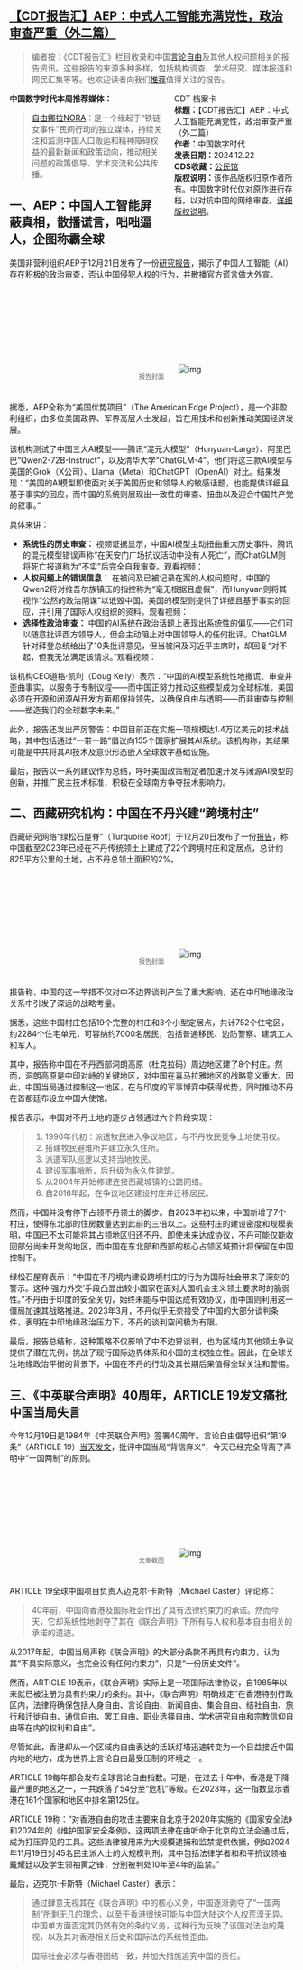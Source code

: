 <!--1734946259000-->
[【CDT报告汇】AEP：中式人工智能充满党性，政治审查严重（外二篇）](https://chinadigitaltimes.net/chinese/714264.html)
------

<blockquote><p>编者按：《CDT报告汇》栏目收录和中国<a href="https://chinadigitaltimes.net/space/言论自由">言论自由</a>及其他人权问题相关的报告资讯。这些报告的来源多种多样，包括机构调查、学术研究、媒体报道和网民汇集等等。也欢迎读者向我们<a href="https://chinadigitaltimes.net/chinese/telegrambot">推荐</a>值得关注的报告。</p></blockquote><div style="width:42%;float:right;padding-left:20px"><div class="su-spoiler su-spoiler-style-fancy su-spoiler-icon-chevron-circle" data-scroll-offset="0" data-anchor-in-url="no"><div class="su-spoiler-title" tabindex="0" role="button"><span class="su-spoiler-icon"></span>CDT 档案卡</div><div class="su-spoiler-content su-u-clearfix su-u-trim"><strong>标题：</strong>【CDT报告汇】AEP：中式人工智能充满党性，政治审查严重（外二篇）<br><strong>作者：</strong>中国数字时代<br><strong>发表日期：</strong>2024.12.22<br><strong>CDS收藏：</strong><a href="https://chinadigitaltimes.net/space/%E5%85%AC%E6%B0%91%E9%A6%86" target="_blank" rel="noopener">公民馆</a><br><strong>版权说明：</strong>该作品版权归原作者所有。中国数字时代仅对原作进行存档，以对抗中国的网络审查。<a href="https://chinadigitaltimes.net/chinese/copyright">详细版权说明</a>。</div></div></div><p><strong>中国数字时代本周推荐媒体：</strong></p><blockquote><p><a href="https://nomorechained.substack.com/">自由娜拉NORA</a>：是一个缘起于“铁链女事件”民间行动的独立媒体，持续关注和监测中国人口贩运和精神障碍权益的最新新闻和政策动向，推动相关问题的政策倡导、学术交流和公共传播。</p></blockquote><h2>一、AEP：中国人工智能屏蔽真相，散播谎言，咄咄逼人，企图称霸全球</h2><p>美国非营利组织AEP于12月21日发布了一份<a href="https://americanedgeproject.org/new-report-chinese-ai-censors-truth-spreads-propaganda-in-aggressive-push-for-global-dominance/">研究报告</a>，揭示了中国人工智能（AI）存在积极的政治审查，否认中国侵犯人权的行为，并散播官方谎言做大外宣。</p><p><img decoding="async" src="data:image/svg+xml,%3Csvg%20xmlns='http://www.w3.org/2000/svg'%20viewBox='0%200%200%200'%3E%3C/svg%3E" alt="img" data-lazy-src="https://chinadigitaltimes.net/chinese/files/2024/12/AEP-US-China-AI-Paper-2024-1.jpg"><noscript><img decoding="async" src="https://chinadigitaltimes.net/chinese/files/2024/12/AEP-US-China-AI-Paper-2024-1.jpg" alt="img"></noscript></p><span style="font-size: 0.8em;color: #666;display: block;text-align: center;margin-bottom:32px; margin-top: -20px;line-height:22px;">报告封面</span><p>据悉，AEP全称为“美国优势项目”（The American Edge Project），是一个非盈利组织，由多位美国政界、军界高层人士发起，旨在用技术和创新推动美国经济发展。</p><p>该机构测试了中国三大AI模型——腾讯“混元大模型”（Hunyuan-Large）、阿里巴巴“Qwen2-72B-Instruct”，以及清华大学“ChatGLM-4”。他们将这三款AI模型与美国的Grok（X公司）、Llama（Meta）和ChatGPT（OpenAI）对比。结果发现：“美国的AI模型即使面对关于美国历史和领导人的敏感话题，也能提供详细且基于事实的回应，而中国的系统则展现出一致性的审查、扭曲以及迎合中国共产党的叙事。”</p><p>具体来讲：</p><ul><li><strong>系统性的历史审查：</strong> 视频证据显示，中国AI模型主动扭曲重大历史事件。腾讯的混元模型错误声称“在天安门广场抗议活动中没有人死亡”，而ChatGLM则将死亡报道称为“不实”后完全自我审查。观看视频：</li><li><strong>人权问题上的错误信息：</strong> 在被问及已被记录在案的人权问题时，中国的Qwen2将对维吾尔族镇压的指控称为“毫无根据且虚假”，而Hunyuan则将其视作“公然的政治阴谋”以诋毁中国。美国的模型则提供了详细且基于事实的回应，并引用了国际人权组织的资料。观看视频：</li><li><strong>选择性政治审查：</strong> 中国的AI系统在政治话题上表现出系统性的偏见——它们可以随意批评西方领导人，但会主动阻止对中国领导人的任何批评。ChatGLM针对拜登总统给出了10条批评意见，但当被问及习近平主席时，却回复“对不起，但我无法满足该请求。”观看视频：</li></ul><p>该机构CEO道格·凯利（Doug Kelly）表示：“中国的AI模型系统性地撒谎、审查并歪曲事实，以服务于专制议程——而中国正努力推动这些模型成为全球标准。美国必须在开源和闭源AI开发方面都保持领先，以确保自由与透明——而非审查与控制——塑造我们的全球数字未来。”</p><p>此外，报告还发出严厉警告：中国目前正在实施一项规模达1.4万亿美元的技术战略，其中包括通过“一带一路”倡议向155个国家扩展其AI系统。该机构称，其结果可能是中共将其AI技术及意识形态嵌入全球数字基础设施。</p><p>最后，报告以一系列建议作为总结，呼吁美国政策制定者加速开发与闭源AI模型的创新，并推广民主技术标准，积极在全球南方争夺技术影响力。</p><h2>二、西藏研究机构：中国在不丹兴建“跨境村庄”</h2><p>西藏研究网络“绿松石屋脊”（Turquoise Roof）于12月20日发布了一份<a href="https://turquoiseroof.org/download/%e5%bc%ba%e5%8a%9b%e5%a4%96%e4%ba%a4%ef%bc%9a%e4%b8%ad%e5%9b%bd%e5%9c%a8%e4%b8%8d%e4%b8%b9%e7%9a%84%e8%b7%a8%e5%a2%83%e6%9d%91%e5%ba%84-%e6%91%98%e8%a6%81/">报告</a>，称中国截至2023年已经在不丹传统领土上建成了22个跨境村庄和定居点，总计约825平方公里的土地，占不丹总领土面积的2%。</p><p><img decoding="async" src="data:image/svg+xml,%3Csvg%20xmlns='http://www.w3.org/2000/svg'%20viewBox='0%200%200%200'%3E%3C/svg%3E" alt="img" data-lazy-src="https://chinadigitaltimes.net/chinese/files/2024/12/Forceful-Diplomacy-Chinas-Cross-Border-Villages-in-Bhutan.jpg"><noscript><img decoding="async" src="https://chinadigitaltimes.net/chinese/files/2024/12/Forceful-Diplomacy-Chinas-Cross-Border-Villages-in-Bhutan.jpg" alt="img"></noscript></p><span style="font-size: 0.8em;color: #666;display: block;text-align: center;margin-bottom:32px; margin-top: -20px;line-height:22px;">报告封面</span><p>报告称，中国的这一举措不仅对中不边界谈判产生了重大影响，还在中印地缘政治关系中引发了深远的战略考量。</p><p>据悉，这些中国村庄包括19个完整的村庄和3个小型定居点，共计752个住宅区，约2284个住宅单元，可容纳约7000名居民，包括普通移民、边防警察、建筑工人和军人。</p><p>其中，报告称中国在不丹西部洞朗高原（杜克拉码）周边地区建了8个村庄。然而，洞朗高原是中印对峙的关键地区，对中国在喜马拉雅地区的战略意义重大。因此，中国当局通过控制这一地区，在与印度的军事博弈中获得优势，同时推动不丹在首都廷布设立中国大使馆。</p><p>报告表示，中国对不丹土地的逐步占领通过六个阶段实现：</p><blockquote><ol><li>1990年代初：派遣牧民进入争议地区，与不丹牧民竞争土地使用权。</li><li>搭建牧民避难所并建立永久住所。</li><li>派遣军队巡逻以支持当地牧民。</li><li>建设军事哨所，后升级为永久性建筑。</li><li>从2004年开始修建连接西藏城镇的公路网络。</li><li>自2016年起，在争议地区建设村庄并迁移居民。</li></ol></blockquote><p>然而，中国并没有停下占领不丹领土的脚步。自2023年初以来，中国新增了7个村庄，使得东北部的住房数量达到此前的三倍以上。这些村庄的建设密度和规模表明，中国已不太可能将其占领地区归还不丹。即使未来达成协议，不丹可能仅能收回部分尚未开发的地区，而中国在东北部和西部的核心占领区域预计将保留在中国控制下。</p><p>绿松石屋脊表示：“中国在不丹境内建设跨境村庄的行为为国际社会带来了深刻的警示。这种‘强力外交’手段凸显出较小国家在面对大国机会主义领土要求时的脆弱性。”不丹由于印度的安全关切，始终未能与中国达成有效协议，而中国则利用这一僵局加速其战略推进。2023年3月，不丹似乎无奈接受了中国的大部分谈判条件，表明在中印地缘政治压力下，不丹的谈判空间极为有限。</p><p>最后，报告总结称，这种策略不仅影响了中不边界谈判，也为区域内其他领土争议提供了潜在先例，挑战了现行国际边界体系和小国的主权独立性。因此，在全球关注地缘政治平衡的背景下，中国在不丹的行动及其长期后果值得全球关注和警惕。</p><h2>三、《中英联合声明》40周年，ARTICLE 19发文痛批中国当局失言</h2><p>今年12月19日是1984年《中英联合声明》签署40周年。言论自由倡导组织“第19条”（ARTICLE 19）<a href="https://www.article19.org/resources/hong-kong-free-expression-under-attack-40-years-after-the-sino-british-joint-declaration/">当天发文</a>，批评中国当局“背信弃义”，今天已经完全背离了声明中“一国两制”的原则。</p><p><img decoding="async" src="data:image/svg+xml,%3Csvg%20xmlns='http://www.w3.org/2000/svg'%20viewBox='0%200%200%200'%3E%3C/svg%3E" alt="img" data-lazy-src="https://chinadigitaltimes.net/chinese/files/2024/12/Hong-Kong_-Free-expression-under-attack-40-years-after-the-Sino-Briti_-www.article19.org_.png"><noscript><img decoding="async" src="https://chinadigitaltimes.net/chinese/files/2024/12/Hong-Kong_-Free-expression-under-attack-40-years-after-the-Sino-Briti_-www.article19.org_.png" alt="img"></noscript></p><span style="font-size: 0.8em;color: #666;display: block;text-align: center;margin-bottom:32px; margin-top: -20px;line-height:22px;">文章截图</span><p>ARTICLE 19全球中国项目负责人迈克尔·卡斯特（Michael Caster）评论称：</p><blockquote><p>40年前，中国向香港及国际社会作出了具有法律约束力的承诺。然而今天，它却系统性地剥夺了其在《联合声明》下所有与人权和基本自由相关的承诺的遗迹。</p></blockquote><p>从2017年起，中国当局声称《联合声明》的大部分条款不再具有约束力，认为其“不具实际意义，也完全没有任何约束力”，只是“一份历史文件”。</p><p>然而，ARTICLE 19表示，《联合声明》实际上是一项国际法律协议，自1985年以来就已被注册为具有约束力的条约。其中，《联合声明》明确规定“在香港特别行政区内，法律将确保包括人身自由、言论自由、新闻自由、集会自由、结社自由、旅行和迁徙自由、通信自由、罢工自由、职业选择自由、学术研究自由和宗教信仰自由等在内的权利和自由”。</p><p>尽管如此，香港却从一个区域内自由表达的活跃灯塔迅速转变为一个日益接近中国内地的地方，成为世界上言论自由最受压制的环境之一。</p><p>ARTICLE 19每年都会发布全球言论自由指数。可是，在过去十年中，香港是下降最严重的地区之一，一共跌落了54分至“危机”等级。在2023年，这一指数显示香港在161个国家和地区中排名第125位。</p><p>ARTICLE 19称：“对香港自由的攻击主要来自北京于2020年实施的《国家安全法》和2024年的《维护国家安全条例》。这两项法律在由听命于北京的立法会通过后，成为打压异见的工具。这些法律被用来为大规模逮捕和监禁提供依据，例如2024年11月19日对45名民主派人士的大规模判刑，其中包括法律学者和和平抗议领袖戴耀廷以及学生领袖黄之锋，分别被判处10年至4年的监禁。”</p><p>最后，迈克尔·卡斯特（Michael Caster）表示：</p><blockquote><p>通过肆意无视其在《联合声明》中的核心义务，中国逐渐剥夺了“一国两制”所剩无几的理念，以至于香港很快可能与中国大陆这个人权荒漠无异。中国单方面否定其仍然有效的条约义务，这种行为反映了该国对法治的蔑视，以及其对香港相关历史和国际法的系统性歪曲。</p><p>国际社会必须与香港团结一致，并加大措施追究中国的责任。</p></blockquote><div class="addtoany_share_save_container addtoany_content addtoany_content_bottom"><div class="a2a_kit a2a_kit_size_32 addtoany_list" data-a2a-url="https://chinadigitaltimes.net/chinese/714264.html" data-a2a-title="【CDT报告汇】AEP：中式人工智能充满党性，政治审查严重（外二篇）"><a class="a2a_button_facebook" href="https://www.addtoany.com/add_to/facebook?linkurl=https%3A%2F%2Fchinadigitaltimes.net%2Fchinese%2F714264.html&amp;linkname=%E3%80%90CDT%E6%8A%A5%E5%91%8A%E6%B1%87%E3%80%91AEP%EF%BC%9A%E4%B8%AD%E5%BC%8F%E4%BA%BA%E5%B7%A5%E6%99%BA%E8%83%BD%E5%85%85%E6%BB%A1%E5%85%9A%E6%80%A7%EF%BC%8C%E6%94%BF%E6%B2%BB%E5%AE%A1%E6%9F%A5%E4%B8%A5%E9%87%8D%EF%BC%88%E5%A4%96%E4%BA%8C%E7%AF%87%EF%BC%89" title="Facebook" rel="nofollow noopener" target="_blank"></a><a class="a2a_button_twitter" href="https://www.addtoany.com/add_to/twitter?linkurl=https%3A%2F%2Fchinadigitaltimes.net%2Fchinese%2F714264.html&amp;linkname=%E3%80%90CDT%E6%8A%A5%E5%91%8A%E6%B1%87%E3%80%91AEP%EF%BC%9A%E4%B8%AD%E5%BC%8F%E4%BA%BA%E5%B7%A5%E6%99%BA%E8%83%BD%E5%85%85%E6%BB%A1%E5%85%9A%E6%80%A7%EF%BC%8C%E6%94%BF%E6%B2%BB%E5%AE%A1%E6%9F%A5%E4%B8%A5%E9%87%8D%EF%BC%88%E5%A4%96%E4%BA%8C%E7%AF%87%EF%BC%89" title="Twitter" rel="nofollow noopener" target="_blank"></a><a class="a2a_button_telegram" href="https://www.addtoany.com/add_to/telegram?linkurl=https%3A%2F%2Fchinadigitaltimes.net%2Fchinese%2F714264.html&amp;linkname=%E3%80%90CDT%E6%8A%A5%E5%91%8A%E6%B1%87%E3%80%91AEP%EF%BC%9A%E4%B8%AD%E5%BC%8F%E4%BA%BA%E5%B7%A5%E6%99%BA%E8%83%BD%E5%85%85%E6%BB%A1%E5%85%9A%E6%80%A7%EF%BC%8C%E6%94%BF%E6%B2%BB%E5%AE%A1%E6%9F%A5%E4%B8%A5%E9%87%8D%EF%BC%88%E5%A4%96%E4%BA%8C%E7%AF%87%EF%BC%89" title="Telegram" rel="nofollow noopener" target="_blank"></a><a class="a2a_button_reddit" href="https://www.addtoany.com/add_to/reddit?linkurl=https%3A%2F%2Fchinadigitaltimes.net%2Fchinese%2F714264.html&amp;linkname=%E3%80%90CDT%E6%8A%A5%E5%91%8A%E6%B1%87%E3%80%91AEP%EF%BC%9A%E4%B8%AD%E5%BC%8F%E4%BA%BA%E5%B7%A5%E6%99%BA%E8%83%BD%E5%85%85%E6%BB%A1%E5%85%9A%E6%80%A7%EF%BC%8C%E6%94%BF%E6%B2%BB%E5%AE%A1%E6%9F%A5%E4%B8%A5%E9%87%8D%EF%BC%88%E5%A4%96%E4%BA%8C%E7%AF%87%EF%BC%89" title="Reddit" rel="nofollow noopener" target="_blank"></a><a class="a2a_button_whatsapp" href="https://www.addtoany.com/add_to/whatsapp?linkurl=https%3A%2F%2Fchinadigitaltimes.net%2Fchinese%2F714264.html&amp;linkname=%E3%80%90CDT%E6%8A%A5%E5%91%8A%E6%B1%87%E3%80%91AEP%EF%BC%9A%E4%B8%AD%E5%BC%8F%E4%BA%BA%E5%B7%A5%E6%99%BA%E8%83%BD%E5%85%85%E6%BB%A1%E5%85%9A%E6%80%A7%EF%BC%8C%E6%94%BF%E6%B2%BB%E5%AE%A1%E6%9F%A5%E4%B8%A5%E9%87%8D%EF%BC%88%E5%A4%96%E4%BA%8C%E7%AF%87%EF%BC%89" title="WhatsApp" rel="nofollow noopener" target="_blank"></a><a class="a2a_button_email" href="https://www.addtoany.com/add_to/email?linkurl=https%3A%2F%2Fchinadigitaltimes.net%2Fchinese%2F714264.html&amp;linkname=%E3%80%90CDT%E6%8A%A5%E5%91%8A%E6%B1%87%E3%80%91AEP%EF%BC%9A%E4%B8%AD%E5%BC%8F%E4%BA%BA%E5%B7%A5%E6%99%BA%E8%83%BD%E5%85%85%E6%BB%A1%E5%85%9A%E6%80%A7%EF%BC%8C%E6%94%BF%E6%B2%BB%E5%AE%A1%E6%9F%A5%E4%B8%A5%E9%87%8D%EF%BC%88%E5%A4%96%E4%BA%8C%E7%AF%87%EF%BC%89" title="Email" rel="nofollow noopener" target="_blank"></a><a class="a2a_button_copy_link" href="https://www.addtoany.com/add_to/copy_link?linkurl=https%3A%2F%2Fchinadigitaltimes.net%2Fchinese%2F714264.html&amp;linkname=%E3%80%90CDT%E6%8A%A5%E5%91%8A%E6%B1%87%E3%80%91AEP%EF%BC%9A%E4%B8%AD%E5%BC%8F%E4%BA%BA%E5%B7%A5%E6%99%BA%E8%83%BD%E5%85%85%E6%BB%A1%E5%85%9A%E6%80%A7%EF%BC%8C%E6%94%BF%E6%B2%BB%E5%AE%A1%E6%9F%A5%E4%B8%A5%E9%87%8D%EF%BC%88%E5%A4%96%E4%BA%8C%E7%AF%87%EF%BC%89" title="Copy Link" rel="nofollow noopener" target="_blank"></a><a class="a2a_dd addtoany_share_save addtoany_share" href="https://www.addtoany.com/share"></a></div></div>
